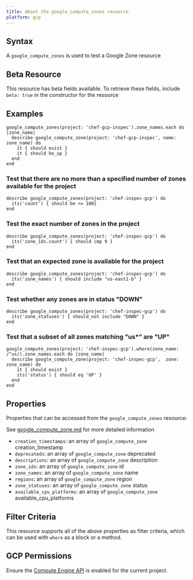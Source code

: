 ```yaml
---
title: About the google_compute_zones resource
platform: gcp
---
```


## Syntax
A `google_compute_zones` is used to test a Google Zone resource


## Beta Resource
This resource has beta fields available. To retrieve these fields, include `beta: true` in the constructor for the resource

## Examples
```
google_compute_zones(project: 'chef-gcp-inspec').zone_names.each do |zone_name|
  describe google_compute_zone(project: 'chef-gcp-inspec', name: zone_name) do
    it { should exist }
    it { should be_up }
  end
end
```

### Test that there are no more than a specified number of zones available for the project

    describe google_compute_zones(project: 'chef-inspec-gcp') do
      its('count') { should be <= 100}
    end

### Test the exact number of zones in the project

    describe google_compute_zones(project: 'chef-inspec-gcp') do
      its('zone_ids.count') { should cmp 9 }
    end

### Test that an expected zone is available for the project

    describe google_compute_zones(project: 'chef-inspec-gcp') do
      its('zone_names') { should include "us-east1-b" }
    end

### Test whether any zones are in status "DOWN"

    describe google_compute_zones(project: 'chef-inspec-gcp') do
      its('zone_statuses') { should_not include "DOWN" }
    end

### Test that a subset of all zones matching "us*" are "UP"

    google_compute_zones(project: 'chef-inspec-gcp').where(zone_name: /^us/).zone_names.each do |zone_name|
      describe google_compute_zone(project: 'chef-inspec-gcp',  zone: zone_name) do
        it { should exist }
        its('status') { should eq 'UP' }
      end
    end

## Properties
Properties that can be accessed from the `google_compute_zones` resource:

See [google_compute_zone.md](google_compute_zone.md) for more detailed information
  * `creation_timestamps`: an array of `google_compute_zone` creation_timestamp
  * `deprecateds`: an array of `google_compute_zone` deprecated
  * `descriptions`: an array of `google_compute_zone` description
  * `zone_ids`: an array of `google_compute_zone` id
  * `zone_names`: an array of `google_compute_zone` name
  * `regions`: an array of `google_compute_zone` region
  * `zone_statuses`: an array of `google_compute_zone` status
  * `available_cpu_platforms`: an array of `google_compute_zone` available_cpu_platforms

## Filter Criteria
This resource supports all of the above properties as filter criteria, which can be used
with `where` as a block or a method.

## GCP Permissions

Ensure the [Compute Engine API](https://console.cloud.google.com/apis/library/compute.googleapis.com/) is enabled for the current project.
